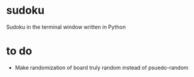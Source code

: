 # sudoku
Sudoku in the terminal window written in Python

# to do
- Make randomization of board truly random instead of psuedo-random